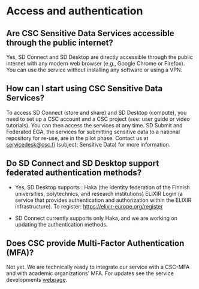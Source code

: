 
# Access and authentication

## Are CSC Sensitive Data Services accessible through the public internet?
Yes, SD Connect and SD Desktop are directly accessible through the public internet with any modern web browser (e.g., Google Chrome or Firefox). You can use the service without installing any software or using a VPN.

## How can I start using CSC Sensitive Data Services?

To access SD Connect (store and share) and SD Desktop (compute), you need to set up a CSC account and a CSC project (see: user guide or video tutorials). You can then access the services at any time.
 SD Submit and Federated EGA, the services for submitting sensitive data to a national repository for re-use, are in the pilot phase. Contact us at servicedesk@csc.fi (subject: Sensitive Data) for more information.


## Do SD Connect and SD Desktop support federated authentication methods?

* Yes, SD Desktop supports :
Haka  (the identity federation of the Finnish universities, polytechnics, and research institutions)
ELIXIR Login (a service that provides authentication and authorization within the ELIXIR infrastructure). To register: https://elixir-europe.org/register

* SD Connect currently supports only Haka, and we are working on updating the authentication methods.

## Does CSC provide Multi-Factor Authentication (MFA)?
Not yet. We are technically ready to integrate our service with a CSC-MFA and with academic organizations' MFA. For updates see the service developments [webpage](https://research.csc.fi/sensitive-data-services-future-development).
